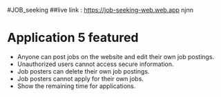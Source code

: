#JOB_seeking
##live link : https://job-seeking-web.web.app
njnn
# Application 5 featured

- Anyone can post jobs on the website and edit their own job postings.
- Unauthorized users cannot access secure information.
- Job posters can delete their own job postings.
- Job posters cannot apply for their own jobs.
- Show the remaining time for applications.
